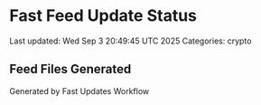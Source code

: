 # Fast Feed Update Status
Last updated: Wed Sep  3 20:49:45 UTC 2025
Categories: crypto

## Feed Files Generated

Generated by Fast Updates Workflow
